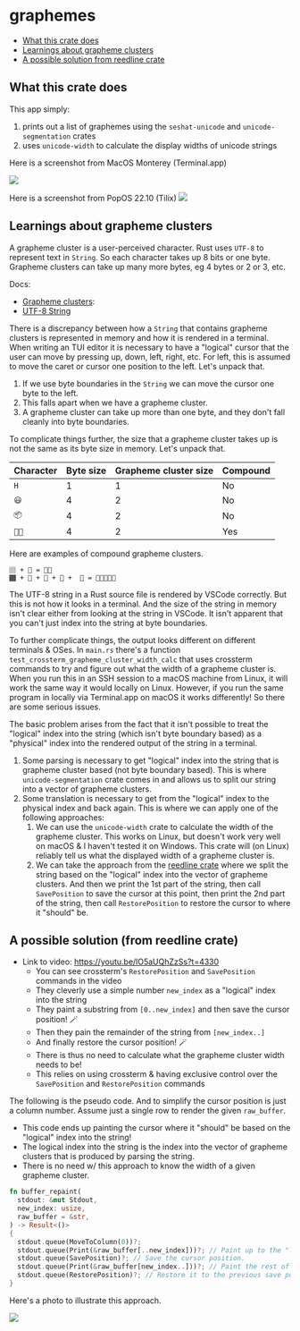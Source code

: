 # graphemes

<!-- TOC depthfrom:2 orderedlist:false -->

- [What this crate does](#what-this-crate-does)
- [Learnings about grapheme clusters](#learnings-about-grapheme-clusters)
- [A possible solution from reedline crate](#a-possible-solution-from-reedline-crate)

<!-- /TOC -->

## What this crate does

This app simply:

1. prints out a list of graphemes using the `seshat-unicode` and `unicode-segmentation` crates
2. uses `unicode-width` to calculate the display widths of unicode strings

Here is a screenshot from MacOS Monterey (Terminal.app)

![](docs/scr_macos.png)

Here is a screenshot from PopOS 22.10 (Tilix) ![](docs/scr_popos.png)

## Learnings about grapheme clusters

A grapheme cluster is a user-perceived character. Rust uses `UTF-8` to represent text in `String`.
So each character takes up 8 bits or one byte. Grapheme clusters can take up many more bytes, eg 4
bytes or 2 or 3, etc.

Docs:

- [Grapheme clusters](https://medium.com/flutter-community/working-with-unicode-and-grapheme-clusters-in-dart-b054faab5705):
- [UTF-8 String](https://doc.rust-lang.org/book/ch08-02-strings.html)

There is a discrepancy between how a `String` that contains grapheme clusters is represented in
memory and how it is rendered in a terminal. When writing an TUI editor it is necessary to have a
"logical" cursor that the user can move by pressing up, down, left, right, etc. For left, this is
assumed to move the caret or cursor one position to the left. Let's unpack that.

1. If we use byte boundaries in the `String` we can move the cursor one byte to the left.
2. This falls apart when we have a grapheme cluster.
3. A grapheme cluster can take up more than one byte, and they don't fall cleanly into byte
   boundaries.

To complicate things further, the size that a grapheme cluster takes up is not the same as its byte
size in memory. Let's unpack that.

| Character | Byte size | Grapheme cluster size | Compound |
| --------- | --------- | --------------------- | -------- |
| `H`       | 1         | 1                     | No       |
| `😃`      | 4         | 2                     | No       |
| `📦`      | 4         | 2                     | No       |
| `🙏🏽`      | 4         | 2                     | Yes      |

Here are examples of compound grapheme clusters.

```
🏽 + 🙏 = 🙏🏽
🏾‍ + 👨 + 🤝‍ + 👨 +  🏿 = 👨🏾‍🤝‍👨🏿
```

The UTF-8 string in a Rust source file is rendered by VSCode correctly. But this is not how it looks
in a terminal. And the size of the string in memory isn't clear either from looking at the string in
VSCode. It isn't apparent that you can't just index into the string at byte boundaries.

To further complicate things, the output looks different on different terminals & OSes. In `main.rs`
there's a function `test_crossterm_grapheme_cluster_width_calc` that uses crossterm commands to try
and figure out what the width of a grapheme cluster is. When you run this in an SSH session to a
macOS machine from Linux, it will work the same way it would locally on Linux. However, if you run
the same program in locally via Terminal.app on macOS it works differently! So there are some
serious issues.

The basic problem arises from the fact that it isn't possible to treat the "logical" index into the
string (which isn't byte boundary based) as a "physical" index into the rendered output of the
string in a terminal.

1. Some parsing is necessary to get "logical" index into the string that is grapheme cluster based
   (not byte boundary based). This is where `unicode-segmentation` crate comes in and allows us to
   split our string into a vector of grapheme clusters.
2. Some translation is necessary to get from the "logical" index to the physical index and back
   again. This is where we can apply one of the following approaches:
   1. We can use the `unicode-width` crate to calculate the width of the grapheme cluster. This
      works on Linux, but doesn't work very well on macOS & I haven't tested it on Windows. This
      crate will (on Linux) reliably tell us what the displayed width of a grapheme cluster is.
   2. We can take the approach from the [reedline crate](#a-possible-solution-from-reedline-crate)
      where we split the string based on the "logical" index into the vector of grapheme clusters.
      And then we print the 1st part of the string, then call `SavePosition` to save the cursor at
      this point, then print the 2nd part of the string, then call `RestorePosition` to restore the
      cursor to where it "should" be.

## A possible solution (from reedline crate)

- Link to video: https://youtu.be/lO5aUQhZzSs?t=4330
  - You can see crossterm's `RestorePosition` and `SavePosition` commands in the video
  - They cleverly use a simple number `new_index` as a "logical" index into the string
  - They paint a substring from `[0..new_index]` and then save the cursor position! 🪄
  - Then they pain the remainder of the string from `[new_index..]`
  - And finally restore the cursor position! 🪄
  - There is thus no need to calculate what the grapheme cluster width needs to be!
  - This relies on using crossterm & having exclusive control over the `SavePosition` and
    `RestorePosition` commands

The following is the pseudo code. And to simplify the cursor position is just a column number.
Assume just a single row to render the given `raw_buffer`.

- This code ends up painting the cursor where it "should" be based on the "logical" index into the
  string!
- The logical index into the string is the index into the vector of grapheme clusters that is
  produced by parsing the string.
- There is no need w/ this approach to know the width of a given grapheme cluster.

```rust
fn buffer_repaint(
  stdout: &mut Stdout,
  new_index: usize,
  raw_buffer = &str,
) -> Result<()>
{
  stdout.queue(MoveToColumn(0))?;
  stdout.queue(Print(&raw_buffer[..new_index]))?; // Paint up to the "logical" cursor position.
  stdout.queue(SavePosition)?; // Save the cursor position.
  stdout.queue(Print(&raw_buffer[new_index..]))?; // Paint the rest of the string.
  stdout.queue(RestorePosition)?; // Restore it to the previous save point!
}
```

Here's a photo to illustrate this approach.

![](docs/photo.jpg)
